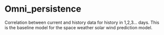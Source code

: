 # Omni_persistence

Correlation between current and history data for history in 1,2,3... days. This is the baseline model for the space weather solar wind prediction model.
